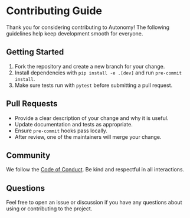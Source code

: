 # Contributing Guide

Thank you for considering contributing to Autonomy! The following guidelines help keep development smooth for everyone.

## Getting Started
1. Fork the repository and create a new branch for your change.
2. Install dependencies with `pip install -e .[dev]` and run `pre-commit install`.
3. Make sure tests run with `pytest` before submitting a pull request.

## Pull Requests
* Provide a clear description of your change and why it is useful.
* Update documentation and tests as appropriate.
* Ensure `pre-commit` hooks pass locally.
* After review, one of the maintainers will merge your change.

## Community
We follow the [Code of Conduct](CODE_OF_CONDUCT.md). Be kind and respectful in all interactions.

## Questions
Feel free to open an issue or discussion if you have any questions about using or contributing to the project.
